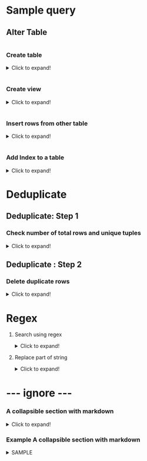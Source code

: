 # Sample query
## Alter Table
#
### Create table
<details><summary>Click to expand!</summary>
    
>

    -- meg_cps.log_db_record_v2 definition
    CREATE TABLE `log_db_record_v2` (
        `id` int NOT NULL AUTO_INCREMENT,
        `epoch_sec` decimal(20,6) DEFAULT NULL,
        `logtime` datetime(6) DEFAULT NULL,
        `loglevel` varchar(50) DEFAULT NULL,
        `methodname` varchar(512) DEFAULT NULL,
        `linenum` int DEFAULT NULL,
        `thread` varchar(200) DEFAULT NULL,
        `msg` text,
        `req_id` varchar(200) DEFAULT NULL,
        `req_csn` varchar(200) DEFAULT NULL,
        `req_ts` int DEFAULT NULL,
        `req_guess` varchar(20) DEFAULT NULL,
        `billing` varchar(20) DEFAULT NULL,
        `logfile` varchar(500) DEFAULT NULL,
        PRIMARY KEY (`id`),
        KEY `log_db_record_v2_epoch_sec_IDX` (`epoch_sec`) USING BTREE,
        KEY `log_db_record_v2_logfile_IDX` (`logfile`,`thread`,`linenum`) USING BTREE
    ) ENGINE=InnoDB AUTO_INCREMENT=37117 DEFAULT CHARSET=utf8mb4 COLLATE=utf8mb4_0900_ai_ci;
    ;
    
</details>


#
### Create view 
<details><summary>Click to expand!</summary>

>
    CREATE OR REPLACE VIEW log_req as
    select t.logtime startime, t.*
    from meg_cps.meg_log t
    where t.req_id is not NULL and t.req_guess is NULL
    ;
    CREATE OR REPLACE VIEW REQ_SERVER_RES AS
    -- Complete Response from SERVER received for Request 
    -- Host: my.vm.com 
    -- Referer: https://abs.com
    --  Response Code [200], 
    -- Bytes Received [9978]
    SELECT 
        REPLACE(REGEXP_SUBSTR(msg , 'received for Request.{10}[^ ]*'), 'received for ', '') req_url,
        REPLACE(REGEXP_SUBSTR(msg , 'Host: [^ ]*,?'), 'received for ', '') host,
        REPLACE(REGEXP_SUBSTR(msg , 'Response Code[^,]*,?'), 'received for ', '') response_code,
        REPLACE(REGEXP_SUBSTR(msg , 'Bytes Received[^,]*,?'), 'received for ', '') bytes,
        REPLACE(REGEXP_SUBSTR(msg , 'id: [^, ]*,?'), 'received for ', '') reqhex,
        REPLACE(REGEXP_SUBSTR(msg , 'L:/[^, ]*,?'), 'received for ', '') req_l,
        REPLACE(REGEXP_SUBSTR(msg , 'R:[^, \]]*,?'), 'received for ', '') req_r,
        REPLACE(REGEXP_SUBSTR(msg , 'Referer:[^,]*,?'), 'received for ', '') referer,
	v.*
		FROM meg_cps.log_db_record_v2  v
		WHERE msg like '%Complete Response from SERVER received%';

</details>

#
### Insert rows from other table

<details><summary>Click to expand!</summary>

>
    INSERT INTO meg_cps.log_req 
    (meg_log_id, epoch_sec,logtime,loglevel,methodname,linenum,thread,msg,req_id,req_csn,req_ts,billing, logfile)
    select id,epoch_sec, logtime, loglevel, methodname,linenum,thread, msg,req_id,req_csn, req_ts,  billing,  logfile
    FROM meg_cps.log_db_record_v2 
    where req_id is NOT NULL and req_guess is NULL
    ;

</details>

#
### Add Index to a table
<details><summary>Click to expand!</summary>

    ALTER TABLE `log_db_record_v2` ADD INDEX `log_db_record_v2_epoch_sec_IDX` (`epoch_sec`) ;
    ALTER TABLE `log_db_record_v2` ADD INDEX `log_db_record_v2_logtime_IDX` (`logtime`);
    ALTER TABLE `log_db_record_v2` ADD INDEX `log_db_record_v2_file_thread_IDX` (`logfile`, `thread`);
    ALTER TABLE `log_db_record_v2` ADD INDEX `log_db_record_v2_req_IDX` (`req_id`);
    ALTER TABLE `log_db_record_v2` ADD INDEX `log_db_record_v2_req_ts_IDX` (`req_ts`, `req_id`);

    CREATE UNIQUE INDEX log_req_req_id_IDX USING BTREE ON meg_cps.log_req (req_id,req_ts,epoch_sec)
    ;
</details>

#

# Deduplicate
## Deduplicate: Step 1
### Check number of total rows and unique tuples
<details>
  <summary>Click to expand!</summary>
> 
    -- total count (762369)
    select count(*) from log_db_record_v2;

    -- total unique tuples (762369)
    WITH T_MIN_ID AS
    (
        SELECT  MIN(id) minid, count(*) cn, epoch_sec, `logtime` , loglevel, methodname, linenum, thread , msg
        FROM log_db_record_v2 
        GROUP BY epoch_sec, `logtime` , loglevel, methodname, linenum, thread , msg
        having cn > 0
    )
    SELECT count(*) from T_MIN_ID
    ;

    -- first row for each unique tuple
    WITH T_MIN_ID AS
    (
        SELECT  MIN(id) minid, epoch_sec, `logtime` , loglevel, methodname, linenum, thread , msg
        FROM log_db_record_v2 
        GROUP BY epoch_sec, `logtime` , loglevel, methodname, linenum, thread , msg
    )
    , T_ROW_MINID AS 
    (
        SELECT T2.* from T_MIN_ID 
            inner join log_db_record_v2 T2 on (T_MIN_ID.minid = T2.id)
    )
        SELECT T_ROW_MINID.* from T_ROW_MINID
    ;
</details>


## Deduplicate : Step 2
### Delete duplicate rows
<details>
  <summary>Click to expand!</summary>

  ### Find duplicate rows
  ### that are duplicate of one already existing row with lower ID
    -- second row onwards for each unique tuple
    WITH T_MIN_ID AS
    (
        SELECT  MIN(id) minid, epoch_sec, `logtime` , loglevel, methodname, linenum, thread , msg
        FROM log_db_record_v2 
        GROUP BY epoch_sec, `logtime` , loglevel, methodname, linenum, thread , msg
    )
    SELECT T2.* from T_MIN_ID T1, log_db_record_v2 T2 
        where 
            T1.epoch_sec = T2.epoch_sec
            and T1.loglevel = T2.loglevel 
            and T1.methodname = T2.methodname 
            and T1.linenum = T2.linenum 
            and T1.thread = T2.thread 
            and T1.msg = T2.msg 
            and T1.minid < T2.id
        ;

    -- second row onwards for each unique tuple (option B)
        SELECT T_DUPL_ROW.* FROM
        (
            SELECT  T2.* FROM log_db_record_v2 T2 ,
                    (
                        SELECT  MIN(id) minid, count(*) cn, epoch_sec, `logtime` , loglevel, methodname, linenum, thread , msg
                        FROM log_db_record_v2 
                        GROUP BY epoch_sec, `logtime` , loglevel, methodname, linenum, thread , msg
                    ) T1
                    where 
                        T1.cn > 1
                        and T1.epoch_sec = T2.epoch_sec
                        and T1.loglevel = T2.loglevel 
                        and T1.methodname = T2.methodname 
                        and T1.linenum = T2.linenum 
                        and T1.thread = T2.thread 
                        and T1.msg = T2.msg 
                        and T1.minid < T2.id
        )T_DUPL_ROW
        ;

  ### Mark duplicate rows for deletion
    -- all of these rows for deletion
    -- add the ID of each row that needs to be deleted
    INSERT INTO `idtable` (ext_id , ts, ext_table)
    SELECT T_DUPL_ROW.ID, "2021-04-16 15:24:35" ts, "log_db_record_v2-deletion" ext_table FROM
    (
        SELECT  T2.* FROM log_db_record_v2 T2 ,
                (
                    SELECT  MIN(id) minid, count(*) cn, epoch_sec, `logtime` , loglevel, methodname, linenum, thread , msg
                    FROM log_db_record_v2 
                    GROUP BY epoch_sec, `logtime` , loglevel, methodname, linenum, thread , msg
                ) T1
                where 
                    T1.cn > 1
                    and T1.epoch_sec = T2.epoch_sec
                    and T1.loglevel = T2.loglevel 
                    and T1.methodname = T2.methodname 
                    and T1.linenum = T2.linenum 
                    and T1.thread = T2.thread 
                    and T1.msg = T2.msg 
                    and T1.minid < T2.id
    ) T_DUPL_ROW
    ;

  ### Delete duplicate rows
    -- Delete rows marked for deletion
    DELETE from log_db_record_v2 
        where id in 
            (SELECT ext_id 
            from idtable 
            where ts = "2021-04-16 15:24:35" and ext_table="log_db_record_v2-deletion");
</details>

#

# Regex
1. Search using regex
    <details><summary>Click to expand!</summary>

    ### Search using regex
            SELECT *  FROM meg_cps.log_db_record v
            where msg REGEXP('\\W\\w+\\-\\d{7}\\W');

    ### Extract sub-string matching regex
            select REGEXP_SUBSTR(msg , '\\W\\w+\\-\\d{7}\\W') newreqid, v.*
            FROM meg_cps.log_db_record v
            where msg REGEXP('\\W\\w+\\-\\d{7}\\W');

    </details>

2. Replace part of string
    <details><summary>Click to expand!</summary>
    1. Update with replace
                UPDATE meg_cps.log_db_record_v2 v SET req_id = REPLACE(req_id , ']', '') WHERE id = 1;

    2. Select with Replace

            -- Another example selecting modified string
            SELECT REPLACE(REGEXP_SUBSTR(req_id , '\\-(\\d{7})$') , '-', '') ts0, REGEXP_SUBSTR(req_id , '\\-(\\d{7})$') ts1, req_id, v.*
            FROM meg_cps.log_db_record_v2 v
            where msg REGEXP('\\W\\w+\\-\\d{7}\\W') ;
        
    </details>

#




# --- ignore ---
### A collapsible section with markdown
<details>
  <summary>Click to expand!</summary>
  
  ## Heading
  1. A numbered
  2. list
     * With some
     * Sub bullets
</details>






### Example A collapsible section with markdown
<details><summary>SAMPLE</summary>

    My newline containing code
    here is another
        why

</details>
